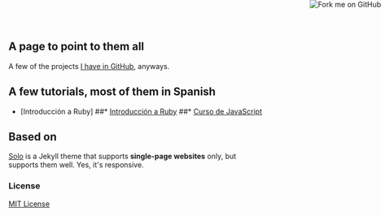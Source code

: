 ## A page to point to them all

A few of the projects [I have in GitHub](http://github.com/seravb),
anyways.

## A few tutorials, most of them in Spanish

* [Introducción a Ruby]
##* [Introducción a Ruby](http://jj.github.io/ruby-para-impacientes)
##* [Curso de JavaScript](https://github.com/JJ/curso-js)


## Based on

[Solo](http://chibicode.github.io/solo) is a Jekyll theme that supports **single-page websites** only, but supports them well. Yes, it's responsive.

### License

[MIT License](http://chibicode.mit-license.org/)

<a href="https://github.com/chibicode/solo"><img style="position: absolute; top: 0; right: 0; border: 0;" src="https://s3.amazonaws.com/github/ribbons/forkme_right_darkblue_121621.png" alt="Fork me on GitHub"></a>
